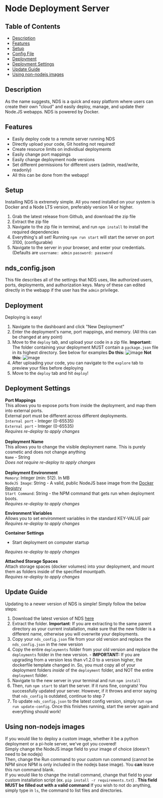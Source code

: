 # Node Deployment Server

## Table of Contents
 - [Description](#description)
 - [Features](#features)
 - [Setup](#setup)
 - [Config File](#nds_configjson)
 - [Deployment](#deployment)
 - [Deployment Settings](#deployment-settings)
 - [Update Guide](#update-guide)
 - [Using non-nodejs images](#using-non-nodejs-images)

## Description
As the name suggests, NDS is a quick and easy platform where users can create their own "cloud" and easily deploy, manage, and update their Node.JS webapps. NDS is powered by Docker.

## Features

 - Easily deploy code to a remote server running NDS
 - Directly upload your code, Git hosting not required!
 - Create resource limits on individiual deployments
 - Easily change port mappings
 - Easily change deployment node versions
 - Set different permissions for different users (admin, read/write, readonly)
 - All this can be done from the webapp!

## Setup
Installing NDS is extremely simple. All you need installed on your system is Docker and a Node LTS version, preferably version 14 or higher.
 1. Grab the latest release from Github, and download the zip file
 2. Extract the zip file
 3. Navigate to the zip file in terminal, and run `npm install` to install the required dependencies
 4. Everything's all set! Running `npm run start` will start the server on port 3100, (configurable)
 5. Navigate to the server in your browser, and enter your credentials. (Defaults are `username: admin` `password: password`

## nds_config.json
This file describes all of the settings that NDS uses, like authorized users, ports, deployments, and authorization keys. Many of these can edited directly in the webapp if the user has the `admin` privilege.

## Deployment
Deploying is easy! 

 1. Navigate to the dashboard and click "New Deployment"
 2. Enter the deployment's name, port mappings, and memory. (All this can be changed at any point)
 3. Move to the `deploy` tab, and upload your code in a zip file. 
**Important:** The folder containing your deployment MUST contain a `package.json` file in its highest directory. See below for examples
**Do this:**
![image](https://user-images.githubusercontent.com/77520157/162546470-a37c80f1-da96-489b-acea-33799b484596.png)
**Not this:**
![image](https://user-images.githubusercontent.com/77520157/162546496-1c2e30e2-d39d-4395-a555-5c04ccbe47e8.png)
 4. After uploading your code, you can navigate to the `explore` tab to preview your files before deploying
 5. Move to the `deploy` tab and hit `deploy`! 


## Deployment Settings
 **Port Mappings**\
 This allows you to expose ports from inside the deployment, and map them into external ports.  \
 External port must be different across different deployments.\
 `Internal port` - Integer (0-65535)  \
 `External port` - Integer (0-65535)  \
 *Requires re-deploy to apply changes*\
 <br>
 **Deployment Name**\
 This allows you to change the visible deployment name. This is purely cosmetic and does not change anything\
 `Name` - String\
 *Does not require re-deploy to apply changes*\
 <br>
**Deployment Environment**\
`Memory`: Integer (min: 512). In MB\
`NodeJS Image`: String - A valid, public NodeJS base image from the [Docker Registry](https://hub.docker.com/_/node)  \
`Start Command`: String - the NPM command that gets run when deployment boots.   \
*Requires re-deploy to apply changes*  

**Environment Variables**\
Allows you to set environment variables in the standard KEY-VALUE pair\
*Requires re-deploy to apply changes*  

**Container Settings**
 - Start deployment on computer startup
 
*Requires re-deploy to apply changes*  

**Attached Storage Spaces**\
Attach storage spaces (docker volumes) into your deployment, and mount them as folders inside of the specified mountpath.\
*Requires re-deploy to apply changes*  

## Update Guide
Updating to a newer version of NDS is simple! Simply follow the below steps:

 1. Download the latest version of NDS [here](https://github.com/Joshua-Zou/node-deployment-server/releases)
 2. Extract the folder. **Important**: If you are extracting to the same parent directory as your current installation, make sure that the new folder is a different name, otherwise you will overwrite your deployments.
 3. Copy your `nds_config.json` file from your old version and replace the `nds_config.json` in the new version 
 4. Copy the entire `deployments` folder from your old version and replace the `deployments` folder in the new version. - **IMPORTANT:** If you are upgrading from a version less than v1.2.0 to a version higher, the dockerfile template changed in. So, you must copy all of your deployment folders *inside* of the `deployment` folder, and NOT the entire `deployment` folder.
 5. Navigate to the new server in your terminal and run `npm install`
 6. Then, run `npm start` to start the server. If it runs fine, congrats! You successfully updated your server. However, if it throws and error saying that `nds_config` is outdated, continue to step 7
 7. To update `nds_config.json` to the latest config version, simply run `npm run update-config`. Once this finishes running, start the server again and everything should work!

## Using non-nodejs images
If you would like to deploy a custom image, whether it be a python deployment or a pi-hole server, we've got you covered! \
Simply change the NodeJS image field to your image of choice (doesn't need to be nodejs)\
Then, change the Run command to your custom run command (cannot be NPM since NPM is only included in the nodejs base image). You **can** leave this run command blank.\
If you would like to change the install command, change that field to your custom installation script (ex. `pip install -r requirements.txt`) . **This field MUST be filled out with a valid command** If you wish to not do anything, simply type in `ls`, the command to list files and directories.
